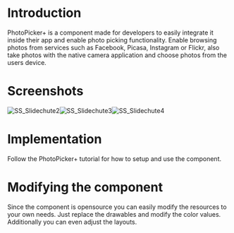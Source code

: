 Introduction
====

PhotoPicker+ is a component made for developers to easily integrate it inside their app and enable photo picking functionality. Enable browsing photos from services such as Facebook, Picasa, Instagram or Flickr, also take photos with the native camera application and choose photos from the users device.


Screenshots
====

![SS_Slidechute2](https://github.com/chute/photo-picker-plus/raw/master/Android/ChutePhotoPicker+/screenshots/SS_Slidechute2.png)![SS_Slidechute3](https://github.com/chute/photo-picker-plus/raw/master/Android/ChutePhotoPicker+/screenshots/SS_Slidechute3.png)![SS_Slidechute4](https://github.com/chute/photo-picker-plus/raw/master/Android/ChutePhotoPicker+/screenshots/SS_Slidechute4.png)

Implementation
====

Follow the PhotoPicker+ tutorial for how to setup and use the component.

Modifying the component
====

Since the component is opensource you can easily modify the resources to your own needs. Just replace the drawables and modify the color values. Additionally you can even adjust the layouts.